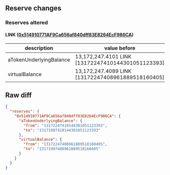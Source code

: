 ## Reserve changes

### Reserves altered

#### LINK ([0x514910771AF9Ca656af840dff83E8264EcF986CA](https://etherscan.io/address/0x514910771AF9Ca656af840dff83E8264EcF986CA))

| description | value before | value after |
| --- | --- | --- |
| aTokenUnderlyingBalance | 13,172,247.4101 LINK [13172247410144301051123393] | 13,171,997.4101 LINK [13171997410144301051123393] |
| virtualBalance | 13,172,247.4089 LINK [13172247408961889518160405] | 13,171,997.4089 LINK [13171997408961889518160405] |


## Raw diff

```json
{
  "reserves": {
    "0x514910771AF9Ca656af840dff83E8264EcF986CA": {
      "aTokenUnderlyingBalance": {
        "from": "13172247410144301051123393",
        "to": "13171997410144301051123393"
      },
      "virtualBalance": {
        "from": "13172247408961889518160405",
        "to": "13171997408961889518160405"
      }
    }
  }
}
```
